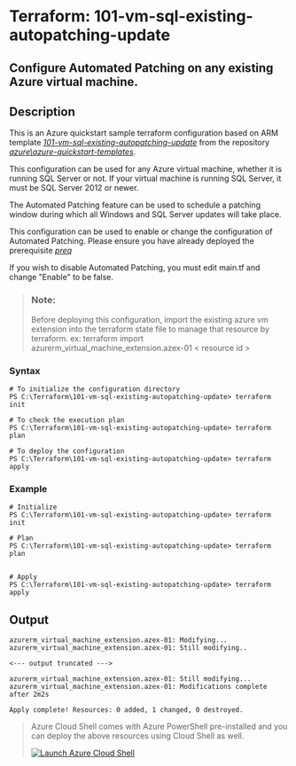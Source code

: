 # Terraform: 101-vm-sql-existing-autopatching-update
## Configure Automated Patching on any existing Azure virtual machine.
## Description 
This is an Azure quickstart sample terraform configuration based on ARM template *[101-vm-sql-existing-autopatching-update](https://github.com/Azure/azure-quickstart-templates/tree/master/101-vm-sql-existing-autopatching-update)* from the repository *[azure\azure-quickstart-templates](https://github.com/Azure/azure-quickstart-templates)*.

This configuration can be used for any Azure virtual machine, whether it is running SQL Server or not. If your virtual machine is running SQL Server, it must be SQL Server 2012 or newer.

The Automated Patching feature can be used to schedule a patching window during which all Windows and SQL Server updates will take place.

This configuration can be used to enable or change the configuration of Automated Patching. Please ensure you have already deployed the prerequisite *[preq](https://github.com/Azure/azure-quickstart-templates/tree/master/101-vm-sql-existing-autopatching-update/prereqs)*

If you wish to disable Automated Patching, you must edit main.tf and change "Enable" to be false.


> ### Note:
> Before deploying this configuration, import the existing azure vm extension into the terraform state file to manage that resource by terraform.
> ex: terraform import azurerm_virtual_machine_extension.azex-01 < resource id >

### Syntax
```
# To initialize the configuration directory
PS C:\Terraform\101-vm-sql-existing-autopatching-update> terraform init 

# To check the execution plan
PS C:\Terraform\101-vm-sql-existing-autopatching-update> terraform plan

# To deploy the configuration
PS C:\Terraform\101-vm-sql-existing-autopatching-update> terraform apply
```

### Example
```
# Initialize
PS C:\Terraform\101-vm-sql-existing-autopatching-update> terraform init 

# Plan
PS C:\Terraform\101-vm-sql-existing-autopatching-update> terraform plan


# Apply
PS C:\Terraform\101-vm-sql-existing-autopatching-update> terraform apply

```
## Output
```
azurerm_virtual_machine_extension.azex-01: Modifying...
azurerm_virtual_machine_extension.azex-01: Still modifying..

<--- output truncated --->

azurerm_virtual_machine_extension.azex-01: Still modifying... 
azurerm_virtual_machine_extension.azex-01: Modifications complete after 2m2s 

Apply complete! Resources: 0 added, 1 changed, 0 destroyed.
```

> Azure Cloud Shell comes with Azure PowerShell pre-installed and you can deploy the above resources using Cloud Shell as well.
>
>[![](https://shell.azure.com/images/launchcloudshell.png "Launch Azure Cloud Shell")](https://shell.azure.com)
